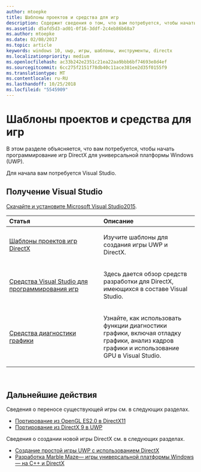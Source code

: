 ```yaml
---
author: mtoepke
title: Шаблоны проектов и средства для игр
description: Содержит сведения о том, что вам потребуется, чтобы начать программирование игр DirectX для универсальной платформы Windows (UWP).
ms.assetid: d5afd5d3-ad01-0f16-3ddf-2c4eb86b68a7
ms.author: mtoepke
ms.date: 02/08/2017
ms.topic: article
keywords: windows 10, uwp, игры, шаблоны, инструменты, directx
ms.localizationpriority: medium
ms.openlocfilehash: ac33b242e2351c21ea22aa9bbb6bf74693e8d4ef
ms.sourcegitcommit: 6cc275f2151f78db40c11ace381ee2d35f0155f9
ms.translationtype: MT
ms.contentlocale: ru-RU
ms.lasthandoff: 10/25/2018
ms.locfileid: "5545909"
---
```

# <a name="project-templates-and-tools-for-games"></a>Шаблоны проектов и средства для игр




В этом разделе объясняется, что вам потребуется, чтобы начать программирование игр DirectX для универсальной платформы Windows (UWP).

Для начала вам потребуется Visual Studio.

## <a name="get-visual-studio"></a>Получение Visual Studio


[Скачайте и установите Microsoft Visual Studio2015](https://www.visualstudio.com/vs-2015-product-editions).

<table>
<colgroup>
<col width="50%" />
<col width="50%" />
</colgroup>
<thead>
<tr class="header">
<th align="left">Статья</th>
<th align="left">Описание</th>
</tr>
</thead>
<tbody>
<tr class="odd">
<td align="left"><p><a href="user-interface.md">Шаблоны проектов игр DirectX</a></p></td>
<td align="left"><p>Изучите шаблоны для создания игры UWP и DirectX.</p></td>
</tr>
<tr class="even">
<td align="left"><p><a href="set-up-visual-studio-for-game-development.md">Средства Visual Studio для программирования игр</a></p></td>
<td align="left"><p>Здесь дается обзор средств разработки для DirectX, имеющихся в составе Visual Studio.</p></td>
</tr>
<tr class="odd">
<td align="left"><p><a href="use-the-directx-runtime-and-visual-studio-graphics-diagnostic-features.md">Средства диагностики графики</a></p></td>
<td align="left"><p>Узнайте, как использовать функции диагностики графики, включая отладку графики, анализ кадров графики и использование GPU в Visual Studio.</p></td>
</tr>
</tbody>
</table>

 

## <a name="next-steps"></a>Дальнейшие действия


Сведения о переносе существующей игры см. в следующих разделах.

-   [Портирование из OpenGL ES2.0 в DirectX11](port-from-opengl-es-2-0-to-directx-11-1.md)
-   [Портирование из DirectX 9 в UWP](porting-your-directx-9-game-to-windows-store.md)

Сведения о создании новой игры DirectX см. в следующих разделах.

-   [Создание простой игры UWP c использованием DirectX](tutorial--create-your-first-uwp-directx-game.md)
-   [Разработка Marble Maze— игры универсальной платформы Windows— на C++ и DirectX](developing-marble-maze-a-windows-store-game-in-cpp-and-directx.md)

 

 

 




